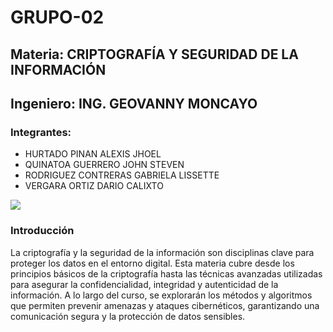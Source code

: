 # GRUPO-02
## Materia: CRIPTOGRAFÍA Y SEGURIDAD DE LA INFORMACIÓN
## Ingeniero: ING. GEOVANNY MONCAYO
### Integrantes: 
- HURTADO PINAN ALEXIS JHOEL 
- QUINATOA GUERRERO JOHN STEVEN
- RODRIGUEZ CONTRERAS GABRIELA LISSETTE
- VERGARA ORTIZ DARIO CALIXTO

![](https://ciberseguridad.comillas.edu/content/images/2023/06/cryptography-1.jpg)

### Introducción

La criptografía y la seguridad de la información son disciplinas clave para proteger los datos en el entorno digital. Esta materia cubre desde los principios básicos de la criptografía hasta las técnicas avanzadas utilizadas para asegurar la confidencialidad, integridad y autenticidad de la información. A lo largo del curso, se explorarán los métodos y algoritmos que permiten prevenir amenazas y ataques cibernéticos, garantizando una comunicación segura y la protección de datos sensibles.

